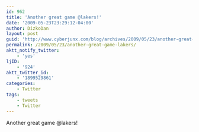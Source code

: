 ```yaml
---
id: 962
title: 'Another great game @lakers!'
date: '2009-05-23T23:29:12-04:00'
author: DizkoDan
layout: post
guid: 'http://www.cyberjunx.com/blog/archives/2009/05/23/another-great-game-lakers/'
permalink: /2009/05/23/another-great-game-lakers/
aktt_notify_twitter:
    - 'yes'
ljID:
    - '924'
aktt_twitter_id:
    - '1899529861'
categories:
    - Twitter
tags:
    - tweets
    - Twitter
---
```


Another great game @lakers!